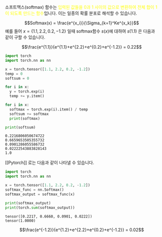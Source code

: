 소프트맥스(softmax) 함수는 <font color="#ffff00">입력된 값들을 0과 1 사이의 값으로 변환하여 전체 합이 1이 되도록 만드는 함수</font>입니다. 이는 일종의 확률 분포로 해석할 수 있습니다.

$$Softmax(x) = \frac{e^{x_i}}{\Sigma_{k=1}^Ke^{x_k}}$$
예를 들어 $x = \{1.1, 2.2, 0.2, -1.2\}$ 일때 softmax함수 $s(x)$에 대하여 $s(1.1)$ 은 다음과 같이 구할 수 있습니다.

$$\frac{e^{1.1}}{e^{1.1}+e^{2.2}+e^{0.2}+e^{-1.2}} = 0.22$$

```python
import torch
import torch.nn as nn

x = torch.tensor([1.1, 2.2, 0.2, -1.2])
temp = 0
softsum = 0

for i in x:
  y = torch.exp(i)
  temp += y.item()

for i in x:
  softmax = torch.exp(i).item() / temp
  softsum += softmax
  print(softmax)

print(softsum)
```

```
0.2216806050674722
0.6659653505355732
0.0901286055586732
0.02222543883828143
1.0
```

[[Pytorch]] 로는 다음과 같이 나타낼 수 있습니다.

```python
import torch
import torch.nn as nn

x = torch.tensor([1.1, 2.2, 0.2, -1.2])
softmax_func = nn.Softmax()
softmax_output = softmax_func(x)

print(softmax_output)
print(torch.sum(softmax_output))
```

```
tensor([0.2217, 0.6660, 0.0901, 0.0222])
tensor(1.0000)
```


$$\frac{e^{-1.2}}{e^{1.2}+e^{2.2}+e^{0.2}+e^{-1.2}} = 0.02$$

